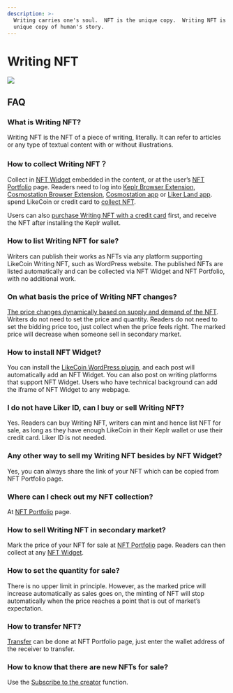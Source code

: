 ```yaml
---
description: >-
  Writing carries one's soul.  NFT is the unique copy.  Writing NFT is the
  unique copy of human's story.
---
```


# Writing NFT

![](../../.gitbook/assets/likecoin\_ad115\_writingnft\_b-01.jpeg)

## FAQ

### What is Writing NFT?

Writing NFT is the NFT of a piece of writing, literally. It can refer to articles or any type of textual content with or without illustrations.

### How to collect Writing NFT？

Collect in [NFT Widget](nft-widget.md) embedded in the content, or at the user’s [NFT Portfolio](nft-portfolio.md) page. Readers need to log into [Keplr Browser Extension](../wallet/keplr/), [Cosmostation Browser Extension](../wallet/cosmostation/), [Cosmostation app](../wallet/cosmostation-app/cosmostation-app-deposit-and-send-likecoin.md) or [Liker Land app](../../user-guide/liker-land/download.md). spend LikeCoin or credit card to [collect NFT](collect-writing-nft.md).

Users can also [purchase Writing NFT with a credit card](collect-writing-nft.md) first, and receive the NFT after installing the Keplr wallet.

### How to list Writing NFT for sale?

Writers can publish their works as NFTs via any platform supporting LikeCoin Writing NFT, such as WordPress website. The published NFTs are listed automatically and can be collected via NFT Widget and NFT Portfolio, with no additional work.

### On what basis the price of Writing NFT changes?

[The price changes dynamically based on supply and demand of the NFT](dynamic-pricing.md). Writers do not need to set the price and quantity. Readers do not need to set the bidding price too, just collect when the price feels right. The marked price will decrease when someone sell in secondary market.

### How to install NFT Widget?

You can install the [LikeCoin WordPress plugin](../../user-guide/wordpress.md), and each post will automatically add an NFT Widget. You can also post on writing platforms that support NFT Widget. Users who have technical background can add the iframe of NFT Widget to any webpage.

### I do not have Liker ID, can I buy or sell Writing NFT?

Yes. Readers can buy Writing NFT, writers can mint and hence list NFT for sale, as long as they have enough LikeCoin in their Keplr wallet or use their credit card. Liker ID is not needed.

### Any other way to sell my Writing NFT besides by NFT Widget?

Yes, you can always share the link of your NFT which can be copied from NFT Portfolio page.

### Where can I check out my NFT collection?

At [NFT Portfolio](nft-portfolio.md) page.

### How to sell Writing NFT in secondary market?

Mark the price of your NFT for sale at [NFT Portfolio](nft-portfolio.md) page. Readers can then collect at any [NFT Widget](nft-widget.md).

### How to set the quantity for sale?

There is no upper limit in principle. However, as the marked price will increase automatically as sales goes on, the minting of NFT will stop automatically when the price reaches a point that is out of market’s expectation.

### How to transfer NFT?

[Transfer](transfer-writing-nft.md) can be done at NFT Portfolio page, just enter the wallet address of the receiver to transfer.

### How to know that there are new NFTs for sale?

Use the [Subscribe to the creator](subscribe-to-the-creator.md) function.
